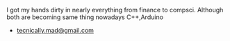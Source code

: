 I got my hands dirty in nearly everything from finance to compsci.  Although both are becoming same thing nowadays 
C++,Arduino
- tecnically.mad@gmail.com

<!---
BladeJustice/BladeJustice is a ✨ special ✨ repository because its `README.md` (this file) appears on your GitHub profile.
You can click the Preview link to take a look at your changes.
--->

